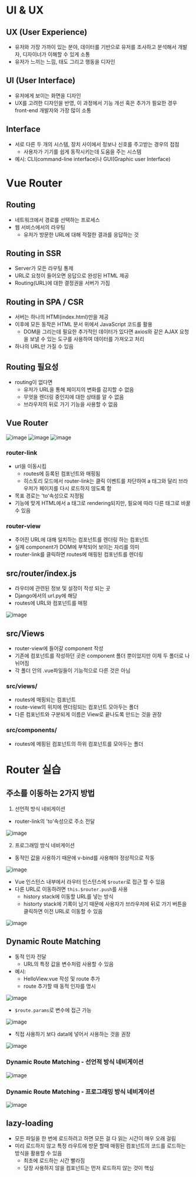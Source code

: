 # UI & UX
## UX (User Experience)
- 유저와 가장 가까이 있는 분야, 데이터를 기반으로 유저를 조사하고 분석해서 개발자, 디자이너가 이해할 수 있게 소통
- 유저가 느끼는 느낌, 태도 그리고 행동을 디자인

## UI (User Interface)
- 유저에게 보이는 화면을 디자인
- UX를 고려한 디자인을 반영, 이 과정에서 기능 개선 혹은 추가가 필요한 경우 front-end 개발자와 가장 많이 소통

## Interface
- 서로 다른 두 개의 시스템, 장치 사이에서 정보나 신호를 주고받는 경우의 접점
  - 사용자가 기기를 쉽게 동작시키는데 도움을 주는 시스템
- 예시: CLI(command-line interface)나 GUI(Graphic user Interface)

# Vue Router
## Routing
- 네트워크에서 경로를 선택하는 프로세스
- 웹 서비스에서의 라우팅
  - 유저가 방문한 URL에 대해 적절한 결과를 응답하는 것

## Routing in SSR
- Server가 모든 라우팅 통제
- URL로 요청이 들어오면 응답으로 완성된 HTML 제공
- Routing(URL)에 대한 결정권을 서버가 가짐

## Routing in SPA / CSR
- 서버는 하나의 HTMl(index.html)만을 제공
- 이후에 모든 동작은 HTML 문서 위에서 JavaScript 코드를 활용
  - DOM을 그리는데 필요한 추가적인 데이터가 있다면 axios와 같은 AJAX 요청을 보낼 수 있는 도구를 사용하여 데이터를 가져오고 처리
- 하나의 URL만 가질 수 있음

## Routing 필요성
- routing이 없다면
  - 유저가 URL을 통해 페이지의 변화를 감지할 수 없음
  - 무엇을 렌더링 중인지에 대한 상태를 알 수 없음
  - 브라우저의 뒤로 가기 기능을 사용할 수 없음

## Vue Router
![image](https://user-images.githubusercontent.com/122726684/236976221-a62a0bd7-6ec7-4bdc-b14d-f917075ec415.png)
![image](https://user-images.githubusercontent.com/122726684/236976237-84881636-3f63-499c-8bbf-04f8d47e74bd.png)
![image](https://user-images.githubusercontent.com/122726684/236976303-0fb2906a-c3eb-4ad2-b0f4-6edd77f9d87b.png)

### router-link
- url을 이동시킴
  - routes에 등록된 컴포넌트와 매핑됨
  - 히스토리 모드에서 router-link는 클릭 이벤트를 차단하여 a 태그와 달리 브라우저가 페이지를 다시 로드하지 않도록 함
- 목표 경로는 'to'속성으로 지정됨
- 기능에 맞게 HTML에서 a 태그로 rendering되지만, 필요에 따라 다른 태그로 바꿀 수 있음

### router-view
- 주어진 URL에 대해 일치하는 컴포넌트를 렌더링 하는 컴포넌트
- 실제 component가 DOM에 부착되어 보이는 자리를 의미
- router-link를 클릭하면 routes에 매핑된 컴포넌트를 렌더링

## src/router/index.js
- 라우터에 관련된 정보 및 설정이 작성 되는 곳
- Django에서의 url.py에 해당
- routes에 URL와 컴포넌트를 매핑

![image](https://user-images.githubusercontent.com/122726684/236978644-f2d1e554-5f51-4ea4-b73b-41a05a8cc482.png)

## src/Views
- router-view에 들어갈 component 작성
- 기존에 컴포넌트를 작성하던 곳은 component 폴더 뿐이었지만 이제 두 폴더로 나뉘어짐
- 각 폴더 안의 .vue파일들이 기능적으로 다른 것은 아님
### src/views/
- routes에 매핑되는 컴포넌트
- route-view의 위치에 렌더링되는 컴포넌트 모아두는 폴더
- 다른 컴포넌트와 구분되게 이름은 View로 끝나도록 만드는 것을 권장
### src/components/
- routes에 메핑된 컴포넌트의 하위 컴포넌트를 모아두는 폴더
  

# Router 실습
## 주소를 이동하는 2가지 방법
1. 선언적 방식 네비게이션
- router-link의 'to'속성으로 주소 전달

![image](https://user-images.githubusercontent.com/122726684/236980613-0bd5f875-b83c-4454-97d6-2693a1d18598.png)

2. 프로그래밍 방식 네비게이션
- 동적인 값을 사용하기 때문에 v-bind를 사용해야 정상적으로 작동

![image](https://user-images.githubusercontent.com/122726684/236980730-a01c059c-8cdf-4361-a45e-e95cb2608c15.png)

- Vue 인스턴스 내부에서 라우터 인스턴스에 `$router`로 접근 할 수 있음
- 다른 URL로 이동하려면 `this.$router.push`를 사용
  - history stack에 이동할 URL를 넣는 방식
  - historty stack에 기록이 남기 때문에 사용자가 브라우저에 뒤로 가기 버튼을 클릭하면 이전 URL로 이동할 수 있음

![image](https://user-images.githubusercontent.com/122726684/236981316-dbdcb3ce-f532-4a92-8577-7c70a72caed0.png)

## Dynamic Route Matching
- 동적 인자 전달
  - URL의 특정 값을 변수처럼 사용할 수 있음
- 예시:
  - HelloView.vue 작성 및 route 추가
  - route 추가할 때 동적 인자를 명시
  
![image](https://user-images.githubusercontent.com/122726684/236981734-10162628-abf6-4892-ab50-b8ef87fc3234.png)

- `$route.params`로 변수에 접근 가능

![image](https://user-images.githubusercontent.com/122726684/236981911-a495eb3e-5352-42ab-aa12-1d03bab55c06.png)

- 직접 사용하기 보다 data에 넣어서 사용하는 것을 권장
  
![image](https://user-images.githubusercontent.com/122726684/236982123-057e7b53-3a8c-4ece-b607-95ed8ca0fdb6.png)

### Dynamic Route Matching - 선언적 방식 네비게이션

![image](https://user-images.githubusercontent.com/122726684/236982295-50d319e5-8de5-4f37-ab33-4ac74dc18d2e.png)

### Dynamic Route Matching - 프로그래밍 방식 네비게이션

![image](https://user-images.githubusercontent.com/122726684/236982535-d9f1ad3a-854e-4591-9c2a-af314dbb2ad2.png)

## lazy-loading
- 모든 파일을 한 번에 로드하려고 하면 모든 걸 다 읽는 시간이 매우 오래 걸림
- 미리 로드하지 않고 특정 라우트에 방문 할때 매핑된 컴포넌트의 코드를 로드하는 방식을 활용할 수 있음
  - 최초에 로드하는 시간 빨라짐
  - 당장 사용하지 않을 컴포넌트는 먼저 로드하지 않는 것이 핵심
